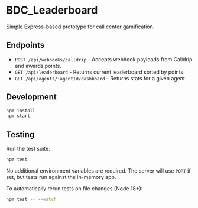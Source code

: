 # BDC_Leaderboard

Simple Express-based prototype for call center gamification.

## Endpoints

- `POST /api/webhooks/calldrip` - Accepts webhook payloads from Calldrip and awards points.
- `GET /api/leaderboard` - Returns current leaderboard sorted by points.
- `GET /api/agents/:agentId/dashboard` - Returns stats for a given agent.

## Development

```bash
npm install
npm start
```

## Testing

Run the test suite:

```bash
npm test
```

No additional environment variables are required. The server will use `PORT` if set, but tests run against the in-memory app.

To automatically rerun tests on file changes (Node 18+):

```bash
npm test -- --watch
```
